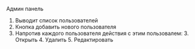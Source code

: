 Админ панель

1. Выводит список пользователей
2. Кнопка добавить нового пользователя
3. Напротив каждого пользователя действия с этим пользовалем:
   3. Открыть
   4. Удалить
   5. Редактировать